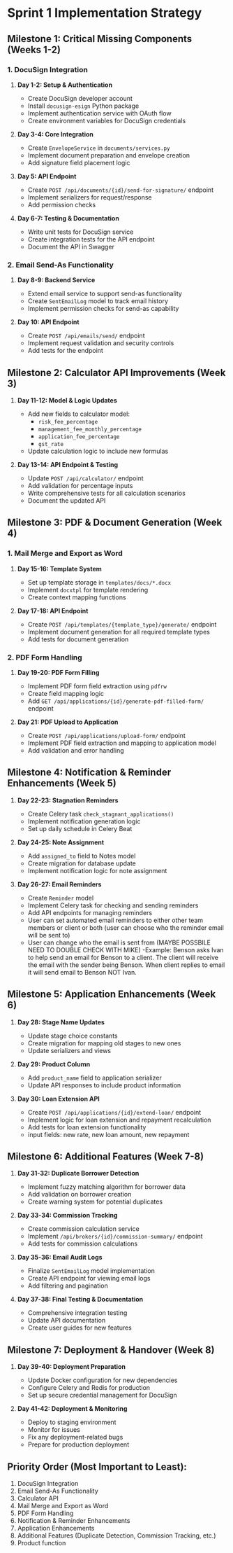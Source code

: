 # Sprint 1 Implementation Strategy

## Milestone 1: Critical Missing Components (Weeks 1-2)

### 1. DocuSign Integration
1. **Day 1-2: Setup & Authentication**
   - Create DocuSign developer account
   - Install `docusign-esign` Python package
   - Implement authentication service with OAuth flow
   - Create environment variables for DocuSign credentials

2. **Day 3-4: Core Integration**
   - Create `EnvelopeService` in `documents/services.py`
   - Implement document preparation and envelope creation
   - Add signature field placement logic

3. **Day 5: API Endpoint**
   - Create `POST /api/documents/{id}/send-for-signature/` endpoint
   - Implement serializers for request/response
   - Add permission checks

4. **Day 6-7: Testing & Documentation**
   - Write unit tests for DocuSign service
   - Create integration tests for the API endpoint
   - Document the API in Swagger

### 2. Email Send-As Functionality
1. **Day 8-9: Backend Service**
   - Extend email service to support send-as functionality
   - Create `SentEmailLog` model to track email history
   - Implement permission checks for send-as capability

2. **Day 10: API Endpoint**
   - Create `POST /api/emails/send/` endpoint
   - Implement request validation and security controls
   - Add tests for the endpoint

## Milestone 2: Calculator API Improvements (Week 3)

1. **Day 11-12: Model & Logic Updates**
   - Add new fields to calculator model:
     - `risk_fee_percentage`
     - `management_fee_monthly_percentage`
     - `application_fee_percentage`
     - `gst_rate`
   - Update calculation logic to include new formulas

2. **Day 13-14: API Endpoint & Testing**
   - Update `POST /api/calculator/` endpoint
   - Add validation for percentage inputs
   - Write comprehensive tests for all calculation scenarios
   - Document the updated API

## Milestone 3: PDF & Document Generation (Week 4)

### 1. Mail Merge and Export as Word
1. **Day 15-16: Template System**
   - Set up template storage in `templates/docs/*.docx`
   - Implement `docxtpl` for template rendering
   - Create context mapping functions

2. **Day 17-18: API Endpoint**
   - Create `POST /api/templates/{template_type}/generate/` endpoint
   - Implement document generation for all required template types
   - Add tests for document generation

### 2. PDF Form Handling
1. **Day 19-20: PDF Form Filling**
   - Implement PDF form field extraction using `pdfrw`
   - Create field mapping logic
   - Add `GET /api/applications/{id}/generate-pdf-filled-form/` endpoint

2. **Day 21: PDF Upload to Application**
   - Create `POST /api/applications/upload-form/` endpoint
   - Implement PDF field extraction and mapping to application model
   - Add validation and error handling

## Milestone 4: Notification & Reminder Enhancements (Week 5)

1. **Day 22-23: Stagnation Reminders**
   - Create Celery task `check_stagnant_applications()`
   - Implement notification generation logic
   - Set up daily schedule in Celery Beat

2. **Day 24-25: Note Assignment**
   - Add `assigned_to` field to Notes model
   - Create migration for database update
   - Implement notification logic for note assignment

3. **Day 26-27: Email Reminders**
   - Create `Reminder` model
   - Implement Celery task for checking and sending reminders
   - Add API endpoints for managing reminders
   - User can set automated email reminders to either other team members or client or both (user can choose who the reminder email will be sent to)
   - User can change who the email is sent from (MAYBE POSSBILE NEED TO DOUBLE CHECK WITH
MIKE)
      -Example: Benson asks Ivan to help send an email for Benson to a client. The client will
receive the email with the sender being Benson. When client replies to email it will send
email to Benson NOT Ivan.
## Milestone 5: Application Enhancements (Week 6)

1. **Day 28: Stage Name Updates**
   - Update stage choice constants
   - Create migration for mapping old stages to new ones
   - Update serializers and views

2. **Day 29: Product Column**
   - Add `product_name` field to application serializer
   - Update API responses to include product information 

3. **Day 30: Loan Extension API**
   - Create `POST /api/applications/{id}/extend-loan/` endpoint
   - Implement logic for loan extension and repayment recalculation
   - Add tests for loan extension functionality
   - input fields: new rate, new loan amount, new repayment
## Milestone 6: Additional Features (Week 7-8)

1. **Day 31-32: Duplicate Borrower Detection**
   - Implement fuzzy matching algorithm for borrower data
   - Add validation on borrower creation
   - Create warning system for potential duplicates

2. **Day 33-34: Commission Tracking**
   - Create commission calculation service
   - Implement `/api/brokers/{id}/commission-summary/` endpoint
   - Add tests for commission calculations

3. **Day 35-36: Email Audit Logs**
   - Finalize `SentEmailLog` model implementation
   - Create API endpoint for viewing email logs
   - Add filtering and pagination

4. **Day 37-38: Final Testing & Documentation**
   - Comprehensive integration testing
   - Update API documentation
   - Create user guides for new features

## Milestone 7: Deployment & Handover (Week 8)

1. **Day 39-40: Deployment Preparation**
   - Update Docker configuration for new dependencies
   - Configure Celery and Redis for production
   - Set up secure credential management for DocuSign

2. **Day 41-42: Deployment & Monitoring**
   - Deploy to staging environment
   - Monitor for issues
   - Fix any deployment-related bugs
   - Prepare for production deployment

## Priority Order (Most Important to Least):

1. DocuSign Integration
2. Email Send-As Functionality
3. Calculator API 
4. Mail Merge and Export as Word
5. PDF Form Handling
6. Notification & Reminder Enhancements
7. Application Enhancements
8. Additional Features (Duplicate Detection, Commission Tracking, etc.)
9. Product function
